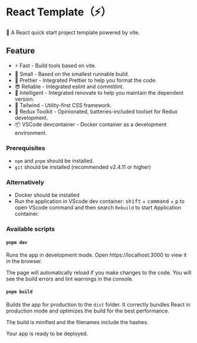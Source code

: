 # React Template（⚡️）

🚀 A React quick start project template powered by vite.

## Feature

- ⚡️ Fast - Build tools based on vite.
- 👻 Small - Based on the smallest runnable build.
- 💄 Prettier - Integrated Prettier to help you format the code.
- 😎 Reliable - Integrated eslint and commitlint.
- 🤖 Intelligent - Integrated renovate to help you maintain the dependent version.
- 💨 Tailwind - Utility-first CSS framework.
- 💬 Redux Toolkit - Opinionated, batteries-included toolset for Redux development.
- 📦 VSCode devcontainer - Docker container as a development environment.

### Prerequisites

- `npm` and `pnpm` should be installed.
- `git` should be installed (recommended v2.4.11 or higher)

### Alternatively

- Docker should be installed
- Run the application in VScode dev container:
 <kbd>shift</kbd> + <kbd>command</kbd> + <kbd>p</kbd> to open VScode command and then search `Rebuild` to start Application container.
 

### Available scripts


#### `pnpm dev`

Runs the app in development mode.
Open https://localhost:3000 to view it in the browser.

The page will automatically reload if you make changes to the code.
You will see the build errors and lint warnings in the console.

#### `pnpm build`

Builds the app for production to the `dist` folder.
It correctly bundles React in production mode and optimizes the build for the best performance.

The build is minified and the filenames include the hashes.

Your app is ready to be deployed.
